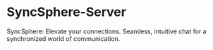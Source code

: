 # SyncSphere-Server
 SyncSphere: Elevate your connections. Seamless, intuitive chat for a synchronized world of communication.
